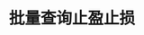 ---
title: 批量查询止盈止损
position_number: 4.5
parameters:
  - name:
    content:
content_markdown: |-
  * **URL**：/v1/planOrder
  * **Method**：GET
  * **需要登录**：是
  * **需要鉴权**：是

  **请求参数**

  | 参数名称 | 类型 | 是否必需 | 描述 |
  | symbol | String | NO | 交易对 |
  | fromId | Long | NO | 返回该fromId及之后的成交，缺省返回最近的成交 |
  | limit | Integer | NO | 返回的结果集数量，默认值:200，最大值:1000 |
  | recvWindow | Long | NO | 时间戳滑动窗口，单位为毫秒 |
  | timestamp | Long | YES | 调用时间 |
left_code_blocks:
  - code_block: |-
      {
       "symbol": "ETH/USDT",
       "fromId": 1208218841498181,
       "limit": 200,
       "timestamp": 1656913877424,
       "recvWindow": 5000
      }
    title: 请求示例
    language: json
right_code_blocks:
  - code_block: |-
      {
       "code": 1,
       "data": [{
        "id": 1220933363843653,//订单id
        "userId": 1119209245245445,//用户id
        "tenantId": 0,//租户id
        "symbol": "BTC/USDT",//币对
        "businessType": 1,//业务类型,1:U合约,2:币本位
        "marginMode": 1,//保证金模式,1:全仓,2:逐仓
        "userType": 1,//用户类型 1:做事账户,2:普通
        "sourceId": 1225311700583109,//来源id
        "sourceType": 1,//来源,1:订单,2:仓位
        "type": "TAKE_PROFIT",//TAKE_PROFIT:止盈限价单,TAKE_PROFIT_MARKET:止盈市价单,STOP:止损限价单,STOP_MARKET:止损市价单
        "side": "BUY",//买卖方向,BUY:买,SELL:卖
        "positionSide": "LONG",//持仓方向,LONG:多,SHORT:空
        "workingType": 2,//触发类型,2:指数价格
        "stopPrice": 19500.2,//触发价格
        "positionMode": 1,//仓位模式,1:合仓,2:分仓
        "indexPrice": 19600.3,//触发指数价格
        "orderIndexPrice": 19400.3,//下单指数价格
        "quantity": 10,//下单数量
        "status": 3,//状态
        "createTime": "2022-07-04 16:31:34",//创建时间
        "updateTime": "2022-07-04 16:50:21"//更新时间
        }],
       "message": ""
      }
    title: 响应
    language: json
  - code_block: |-
      {
       "code": 9999,
       "message": "异常信息"
      }
    title: ERROR
    language: json
---